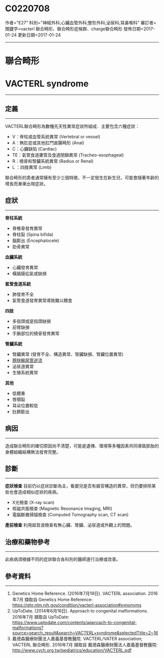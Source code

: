 # C0220708
作者="E27"
科別="神經外科;心臟血管外科;整形外科;泌尿科;耳鼻喉科"
審訂者=
關鍵字=vacterl 聯合畸形、聯合畸形症候群、charge聯合畸形
發佈日期=2017-01-24
更新日期=2017-01-24

----------
# 聯合畸形
# VACTERL syndrome
----------
## 定義
----------

VACTERL聯合畸形為數種先天性異常症狀所組成．主要包含六種症狀：

- V：脊柱或血管系統異常 (Vertebral or vessel)
- A：無肛症或其他肛門直腸畸形 (Anal) 
- C：心臟缺陷 (Cardiac)
- TE：氣管食道廔管及食道閉鎖異常 (Tracheo-esophageal)
- R：橈骨和腎臟系統異常 (Radius or Renal)
- L ：四肢異常 (Limb)

聯合畸形的患者通常擁有至少三個特徵，不一定發生在新生兒，可能會隨著年齡的增長而漸漸出現症狀。

## 症狀
----------

**脊柱系統**

- 脊椎骨發育異常
- 脊柱裂 (Spina bifida)
- 腦膨出 (Encephalocele)
- 肋骨異常

**血臟系統**

- 心臟發育異常
- 橫膈膜疝氣或缺損

**氣管食道系統**

- 肺發育不全
- 氣管食道發育異常導致難以餵食

**四肢**

- 多指頭或是指頭缺損
- 前臂缺損
- 手腕部位的橈骨發育異常

**腎臟系統**

- 腎臟異常 (發育不全、構造異常、腎臟缺損、腎臟位置異常)
- [膀胱輸尿管逆流](C0042580)
- 泌尿道異常
- 生殖系統異常

**其他**

- 低體重
- 唇顎裂
- 耳朵位置較低
- 肚臍膨出
## 病因
----------

造成聯合畸形的確切原因尚不清楚，可能是遺傳、環境等多種因素共同導致胚胎的身體組織結構無法發育完整。

## 診斷
----------

**症狀檢查**
目前仍以症狀診斷為主，看嬰兒是否有器官構造的異常，但仍要排除某些也會造成相似症狀的疾病。

- X光檢查 (X-ray scan)
- 核磁共振檢查 (Magnetic Resonance Imaging, MRI)
- 電腦斷層掃描檢查 (Computed Tomography scan, CT scan)

**產前檢查**
利用超音波檢查有無心臟、腎臟、泌尿道或外觀上的問題。

## 治療和藥物參考
----------

此疾病須根據不同的症狀聯合各科別的醫師進行治療或改善。

## 參考資料
----------
1. Genetics Home Reference. (2016年7月19日). VACTERL association. 2016年7月 擷取自 Genetics Home Reference: https://ghr.nlm.nih.gov/condition/vacterl-association#synonyms
2. UpToDate. (2014年6月16日). Approach to congenital malformations. 2016年7月 擷取自 UpToDate: https://www.uptodate.com/contents/approach-to-congenital-malformations?source=search_result&search=VACTERL+syndrome&selectedTitle=2~16
3. 戴德森醫療財團法人嘉義基督教醫院. VACTERL/VATER association; VACTERL 聯合畸形. 2016年7月 擷取自 戴德森醫療財團法人嘉義基督教醫院: http://www.cych.org.tw/pediatrics/education/VACTERL.pdf






